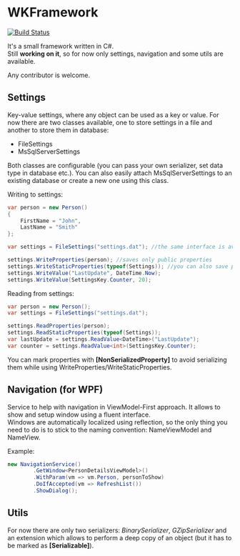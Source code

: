 # WKFramework 
[![Build Status](https://travis-ci.org/Maxikq/WKFramework.svg)](https://travis-ci.org/Maxikq/WKFramework)

It's a small framework written in C#.  
Still **working on it**, so for now only settings, navigation and some utils are available.  

Any contributor is welcome.



## Settings
Key-value settings, where any object can be used as a key or value. For now there are two classes available, one to store settings in a file and another to store them in database:
- FileSettings
- MsSqlServerSettings

Both classes are configurable (you can pass your own serializer, set data type in database etc.). You can also easily attach MsSqlServerSettings to an existing database or create a new one using this class.

Writing to settings:
```c#
var person = new Person()
{
    FirstName = "John",
    LastName = "Smith"
};

var settings = FileSettings("settings.dat"); //the same interface is availalbe for MsSqlServerSettings

settings.WriteProperties(person); //saves only public properties
settings.WriteStaticProperties(typeof(Settings)); //you can also save properties from a static class
settings.WriteValue("LastUpdate", DateTime.Now);
settings.WriteValue(SettingsKey.Counter, 20);
```

Reading from settings:
```c#
var person = new Person();
var settings = FileSettings("settings.dat");

settings.ReadProperties(person);
settings.ReadStaticProperties(typeof(Settings));
var lastUpdate = settings.ReadValue<DateTime>("LastUpdate");
var counter = settings.ReadValue<int>(SettingsKey.Counter);
```

You can mark properties with **[NonSerializedProperty]** to avoid serializing them while using WriteProperties/WriteStaticProperties.



## Navigation (for WPF)
Service to help with navigation in ViewModel-First approach. It allows to show and setup window using a fluent interface.  
Windows are automatically localized using reflection, so the only thing you need to do is to stick to the naming convention: NameViewModel and NameView.

Example:
```c#
new NavigationService()
		.GetWindow<PersonDetailsViewModel>()
		.WithParam(vm => vm.Person, personToShow)
		.DoIfAccepted(vm => RefreshList())
		.ShowDialog();
```



## Utils
For now there are only two serializers: *BinarySerializer*, *GZipSerializer* and an extension which allows to perform a deep copy of an object (but it has to be marked as **[Serializable]**).